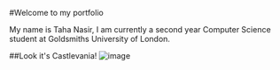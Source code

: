 #Welcome to my portfolio

My name is Taha Nasir, I am currently a second year Computer Science student at Goldsmiths University of London.

##Look it's Castlevania!
![image](https://cdn.discordapp.com/attachments/324840050351407104/382943185736957962/Castlevania_-_Symphony_of_the_Night_USA-171122-160929.png)
